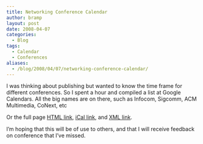 ```yaml
---
title: Networking Conference Calendar
author: bramp
layout: post
date: 2008-04-07
categories:
  - Blog
tags:
  - Calendar
  - Conferences
aliases:
  - /blog/2008/04/07/networking-conference-calendar/
---
```

I was thinking about publishing but wanted to know the time frame for different conferences. So I spent a hour and compiled a list at Google Calendars. All the big names are on there, such as Infocom, Sigcomm, ACM Multimedia, CoNext, etc



Or the full page [HTML link][1], [iCal link][2], and [XML link][3].

I&#8217;m hoping that this will be of use to others, and that I will receive feedback on conference that I&#8217;ve missed.

 [1]: http://www.google.com/calendar/embed?src=9op851c1neqk0qf90pq40s6sss%40group.calendar.google.com
 [2]: http://www.google.com/calendar/ical/9op851c1neqk0qf90pq40s6sss%40group.calendar.google.com/public/basic.ics
 [3]: http://www.google.com/calendar/feeds/9op851c1neqk0qf90pq40s6sss%40group.calendar.google.com/public/basic
 
